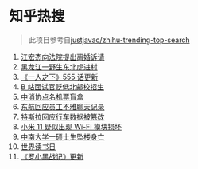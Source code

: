 # 知乎热搜

> 此项目参考自[justjavac/zhihu-trending-top-search](https://github.com/justjavac/zhihu-trending-top-search/blob/main/utils.ts)

<!-- BEGIN -->
  <!-- 最后更新时间:Sat Apr 24 2021 08:15:50 GMT+0000 (Coordinated Universal Time) -->
  1. [江宏杰向法院提出离婚诉请](https://www.zhihu.com/search?q=福原爱江宏杰离婚)
1. [黑龙江一野生东北虎进村](https://www.zhihu.com/search?q=野生东北虎)
1. [《一人之下》555 话更新](https://www.zhihu.com/search?q=一人之下)
1. [B 站面试官贬低北邮校招生](https://www.zhihu.com/search?q=b站北邮)
1. [中消协点名机票盲盒](https://www.zhihu.com/search?q=机票盲盒)
1. [东航回应员工不雅聊天记录](https://www.zhihu.com/search?q=东航空姐)
1. [特斯拉回应行车数据被篡改](https://www.zhihu.com/search?q=特斯拉行车数据)
1. [小米 11 疑似出现 Wi-Fi 模块损坏](https://www.zhihu.com/search?q=小米11烧主板)
1. [中南大学一硕士生坠楼身亡](https://www.zhihu.com/search?q=中南大学研究生)
1. [世界读书日](https://www.zhihu.com/search?q=世界读书日)
1. [《罗小黑战记》更新](https://www.zhihu.com/search?q=罗小黑战记)
  <!-- END -->